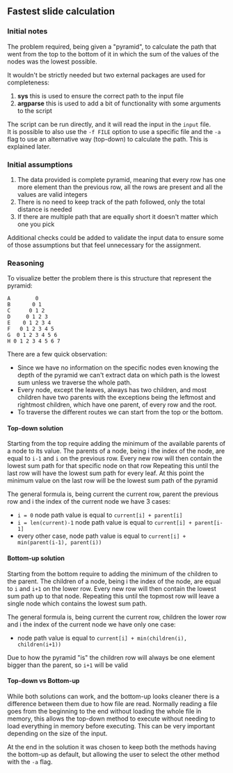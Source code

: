 ## Fastest slide calculation


### Initial notes

The problem required, being given a "pyramid", to calculate the path that went from the top to the bottom of it in which the sum of the values of the nodes was the lowest possible.
    
It wouldn't be strictly needed but two external packages are used for completeness:
1. **sys** this is used to ensure the correct path to the input file
2. **argparse** this is used to add a bit of functionality with some arguments to the script

The script can be run directly, and it will read the input in the `input` file.  
It is possible to also use the `-f FILE` option to use a specific file and the `-a` flag to use an alternative way (top-down) to calculate the path. This is explained later.


### Initial assumptions

1. The data provided is complete pyramid, meaning that every row has one more element than the previous row, all the rows are present and all the values are valid integers  
2. There is no need to keep track of the path followed, only the total distance is needed
3. If there are multiple path that are equally short it doesn't matter which one you pick  

Additional checks could be added to validate the input data to ensure some of those assumptions but that feel unnecessary for the assignment.


### Reasoning

To visualize better the problem there is this structure that represent the pyramid:

    A        0
    B       0 1
    C      0 1 2
    D     0 1 2 3
    E    0 1 2 3 4
    F   0 1 2 3 4 5
    G  0 1 2 3 4 5 6
    H 0 1 2 3 4 5 6 7

There are a few quick observation:
* Since we have no information on the specific nodes even knowing the depth of the pyramid we can't extract data on which path is the lowest sum unless we traverse the whole path.
* Every node, except the leaves, always has two children, and most children have two parents with the exceptions being the leftmost and rightmost children, which have one parent, of every row and the root.
* To traverse the different routes we can start from the top or the bottom.


#### Top-down solution

Starting from the top require adding the minimum of the available parents of a node to its value.
The parents of a node, being i the index of the node, are equal to `i-1` and `i` on the previous row. 
Every new row will then contain the lowest sum path for that specific node on that row
Repeating this until the last row will have the lowest sum path for every leaf. At this point the minimum value on the last row will be the lowest sum path of the pyramid

The general formula is, being current the current row, parent the previous row and i the index of the current node we have 3 cases:
* `i = 0` node path value is equal to `current[i] + parent[i]`
* `i = len(current)-1` node path value is equal to `current[i] + parent[i-1]`
* every other case, node path value is equal to `current[i] + min(parent(i-1), parent(i))`


#### Bottom-up solution

Starting from the bottom require to adding the minimum of the children to the parent.
The children of a node, being i the index of the node, are equal to `i` and `i+1` on the lower row.
Every new row will then contain the lowest sum path up to that node.
Repeating this until the topmost row will leave a single node which contains the lowest sum path.

The general formula is, being current the current row, children the lower row and i the index of the current node we have only one case:
* node path value is equal to `current[i] + min(children(i), children(i+1))`

Due to how the pyramid "is" the children row will always be one element bigger than the parent, so `i+1` will be valid

#### Top-down vs Bottom-up

While both solutions can work, and the bottom-up looks cleaner there is a difference between them due to how file are read. Normally reading a file goes from the beginning to the end without loading the whole file in memory, this allows the top-down method to execute without needing to load everything in memory before executing. This can be very important depending on the size of the input.

At the end in the solution it was chosen to keep both the methods having the bottom-up as default, but allowing the user to select the other method with the `-a` flag.

